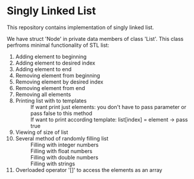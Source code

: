 # Singly Linked List

<p>This repository contains implementation of singly linked list. </p>
<p>We have struct 'Node' in private data members of class 'List'. This class perfroms 
minimal functionality of STL list:</p>
<ol>
    <li>Adding element to beginning</li>
    <li>Adding element to desired index</li>
    <li>Adding element to end</li>
    <li>Removing element from beginning</li>
    <li>Removing element by desired index</li>
    <li>Removing element from end</li>
    <li>Removing all elements</li>
    <li>Printing list with to templates</li>
        <dd>If want print just elements: you don't have to pass parameter or pass false to this method</dd>
        <dd>If want to print according template: list[index] = element -> pass true</dd>
    <li>Viewing of size of list</li>
    <li>Several method of randomly filling list</li>
        <dd>Filling with integer numbers</dd>
        <dd>Filling with float numbers</dd>
        <dd>Filling with double numbers</dd>
        <dd>Filling with strings</dd>
    <li>Overloaded operator '[]' to access the elements as an array</li>
</ol>
